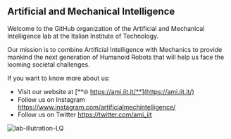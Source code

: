 ## Artificial and Mechanical Intelligence

Welcome to the GitHub organization of the Artificial and Mechanical Intelligence lab at the Italian Institute of Technology.

Our mission is to combine Artificial Intelligence with Mechanics to provide mankind the next generation of Humanoid Robots that will help us face the looming societal challenges.


If you want to know more about us:
* Visit our website at [**🌐 https://ami.iit.it/**](https://ami.iit.it/)
* Follow us on Instagram https://www.instagram.com/artificialmechintelligence/
* Follow us on Twitter https://twitter.com/ami_iit 

![lab-illutration-LQ](https://user-images.githubusercontent.com/5045846/140615269-fac62de5-d08c-464b-a398-40f3de6b103a.png)

